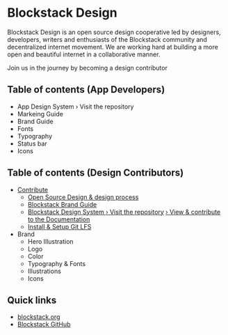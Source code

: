 # Blockstack Design

Blockstack Design is an open source design cooperative led by designers, developers, writers and enthusiasts of the Blockstack community and decentralized internet movement. We are working hard at building a more open and beautiful internet in a collaborative manner.

Join us in the journey by becoming a design contributor

## Table of contents (App Developers)

- App Design System › Visit the repository
- Markeing Guide
- Brand Guide
- Fonts
- Typography
- Status bar
- Icons

## Table of contents (Design Contributors)

- [Contribute](/docs/contribute/README.md)
  - [Open Source Design & design process](https://github.com/blockstack/designs/issues/267)
  - [Blockstack Brand Guide](https://github.com/blockstack/designs/issues/247)
  - [Blockstack Design System › Visit the repository](https://github.com/blockstack/design-system)
      [› View & contribute to the Documentation](https://github.com/blockstack/design-system/wiki)
  - [Install & Setup Git LFS](#install--setup-git-lfs)
- Brand
  - Hero Illustration
  - Logo
  - Color
  - Typography & Fonts
  - Illustrations
  - Icons


## Quick links
- [blockstack.org](http://blockstack.org)
- [Blockstack GitHub](https://github.com/blockstack/blockstack)
